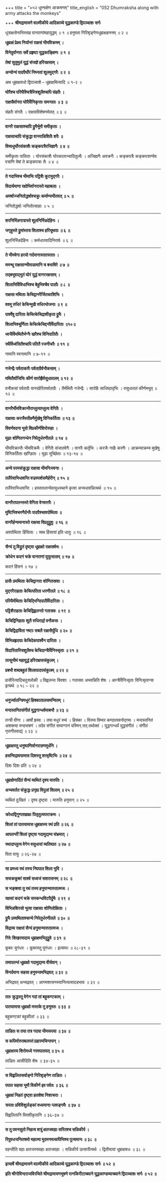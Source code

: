 +++
title = "०५२ धूम्नाक्षेण आक्रमणम्"
title_english = "052 Dhumraksha along with army attacks the monkeys"

+++
**श्रीमद्रामायणे वाल्मीकीये आदिकाव्ये युद्धकाण्डे द्विपञ्चाशः सर्गः**

धूत्राक्षसेनाभिस्सह वानराणांमहायुद्धम् ॥ १ ॥ हनुमता गिरिशृङ्गेणधूम्राक्षहननम् ॥ २ ॥

**धूम्राक्षं प्रेक्ष्य निर्यान्तं राक्षसं भीमविक्रमम् ।**

**विनेदुर्वानराः सर्वे प्रहृष्टा युद्धकाङ्क्षिणः ॥ १ ॥**

**तेषां सुतुमुलं युद्धं संजज्ञे हरिरक्षसाम् ।**

**अन्योन्यं पादपैर्घोरं निघ्नतां शूलमुद्गरैः ॥ २ ॥**

अथ धूम्राक्षवधो द्विपञ्चाशे – धूम्राक्षमित्यादि ॥ १-२ ॥

**घोरैश्च परिघैश्चित्रैस्त्रिशूलैश्चापि संहतैः ।**

**राक्षसैर्वानरा घोरैर्विनिकृत्ताः समन्ततः ॥ ३ ॥**

संहतैः संगतैः । राक्षसविशेषणमेतत् ॥ ३ ॥

****

**वानरै राक्षसाश्चापि द्रुमैर्भूमौ समीकृताः ।**

**राक्षसाचापि संक्रुद्धा वानरान्निशितैः शरैः ॥**

**विव्यधुर्घोरसंकाशैः कङ्कपत्रैरजिह्मगैः ॥ ४ ॥**

समीकृताः पातिताः । घोरसंकाशैः घोरकालाभ्यादितुल्यैः । अजिह्मगैः अवक्रगैः । कङ्कपत्रैः कङ्कपत्राण्येव पत्राणि येषां ते कङ्कपत्राः तैः ॥ ४ ॥

****

**ते गदाभिश्च भीमाभिः पट्टिशैः कूटमुद्गरैः ।**

**विदार्यमाणा रक्षोभिर्वानरास्ते महाबलाः ।**

**अमर्षाज्जनितोद्धर्षाश्चक्रुः कर्माण्यभीतवत् ॥ ५ ॥**

जनितोद्धर्षाः जनितोत्साहाः ॥ ५ ॥

****

**शरनिर्भिन्नगात्रास्ते शूलनिर्भिन्नदेहिनः ।**

**जगृहुस्ते द्रुमांस्तत्र शिलाश्च हरियूथपाः ॥ ६ ॥**

शूलनिर्भिन्नदेहिनः । कर्मधारयादिनिरार्षः ॥ ६ ॥

****

**ते भीमवेगा हरयो नर्दमानास्ततस्ततः ।**

**ममन्थू राक्षसान्भीमान्नामानि च बभाषिरे ॥ ७ ॥**

**तद्बभूवाद्भुतं घोरं युद्धं वानररक्षसाम् ।**

**शिलाभिर्विविधाभिश्च बेहुभिश्चैव पादपैः ॥ ८ ॥**

**राक्षसा मथिताः केचिद्वानरैर्जितकाशिभिः ।**

**ववमू रुधिरं केचिन्मुखै रुधिरभोजनाः ॥ ९ ॥**

**पार्श्वेषु दारिताः केचित्केचिद्राशीकृता द्रुमैः ।**

**शिलाभिश्चूर्णिताः केचित्केचिद्दन्तैर्विदारिताः ॥१०॥**

**ध्वजैर्विमथितैर्भग्नैः खरैश्च विनिपातितैः ।**

**रथैर्विध्वंसितैश्चापि पतितै रजनीचरैः ॥ ११ ॥**

नामानि स्वनामानि ॥ ७-११ ॥

****

**गजेन्द्रैः पर्वताकारैः पर्वताग्रैर्वनौकसाम् ।**

**मथितैर्वाजिभिः कीर्ण सारोह्रैर्वसुधातलम् ॥ १२ ॥**

वनौकसां पर्वताग्रैः वानरप्रेरितपर्वताग्रैः । तैर्मथितैः गजेन्द्रैः । सारोहैः साधिष्ठातृभिः । वसुधातलं कीर्णमभूत् ॥ १२ ॥

****

**वानरैर्भीमविक्रान्तैराप्लुत्याप्लुत्य वेगितैः ।**

**राक्षसाः करजैस्तीक्ष्णैर्मुखेषु विनिकर्तिताः ॥ १३ ॥**

**विवर्णवदना भूयो विप्रकीर्णशिरोरुहाः ।**

**मूढाः शोणितगन्धेन निपेतुर्धरणीतले ॥ १४ ॥**

भीमविक्रान्तैः भीमविक्रमैः । वेगितैः संजातवेगैः । वानरैः कर्तृभिः । करजैः नखैः करणैः । आक्रम्याक्रम्य मुखेषु विनिकर्तिताः खण्डिताः । मूढाः मूर्च्छिताः ॥ १३-१४ ॥

****

**अन्ये परमसंक्रुद्धा राक्षसा भीमनिःस्वनाः ।**

**तलैरेवाभिधावन्ति वज्रस्पर्शसमैर्हरीन् ॥ १५ ॥**

तलैरेवाभिधावन्ति । हस्ततलान्येवायुधस्थाने कृत्वा अभ्यधावन्नित्यर्थः ॥ १५ ॥

****

**वानरैरापतन्तस्ते वेगिता वेगवत्तरैः ।**

**मुष्टिभिश्चरणैर्दन्तैः पादपैश्चावपोथिताः ॥**

**वानरैर्हन्यमानास्ते राक्षसा विप्रदुद्रुवुः ॥ १६ ॥**

अवपोथिताः हिंसिताः । व्यथ हिंसायां इति धातुः ॥ १६ ॥

****

**सैन्यं तु विद्रुतं दृष्ट्वा धूम्राक्षो राक्षसर्षभः ।**

**क्रोधेन कदनं चक्रे वानराणां युयुत्सताम् ॥ १७ ॥**

कदनं हिंसनं ॥ १७ ॥

****

**प्रासैः प्रमथिताः केचिद्वानराः शोणितस्रवाः ।**

**मुद्गरैराहताः केचित्पतिता धरणीतले ॥ १८ ॥**

**परिघैर्मथिताः केचिद्भिन्दिपालैर्विदारिताः ।**

**पट्टिशैराहताः केचिद्विह्वलन्तो गतासवः ॥ १९ ॥**

**केचिद्विनिहताः शूलै रुधिरार्द्रा वनौकसः ।**

**केचिद्विद्राविता नष्टाः सबलै राक्षसैर्युधि ॥ २० ॥**

**विभिन्नहृदयाः केचिदेकपार्श्वेन दारिताः ।**

**विदारितास्त्रिशूलैश्च केचिदान्त्रैर्विनिस्सृताः ॥ २१ ॥**

**तत्सुभीमं महायुद्धं हरिराक्षससंकुलम् ।**

**प्रबभौ शब्दबहुलं शिलापादपसंकुलम् ॥ २२ ॥**

प्रासैरित्यादिचतुःश्लोकी ॥ विह्वलन्तः विवशाः । गतासवः अभवन्निति शेषः । आन्त्रैर्विनिःसृताः विनिःसृतान्त्रा इत्यर्थः ॥ १८ – २२ ॥

****

**धनुर्ज्यातन्त्रिमधुरं हिक्कातालसमन्वितम् ।**

**मन्दस्तनितसंगीतं युद्धगान्धर्वमाबभौ ॥ २३ ॥**

तन्त्री वीणा । आर्षो ह्रस्वः । तया मधुरं रम्यं । हिक्का । विरम्य विम्यर कण्ठात्पवनोद्गमः । मन्दस्तनितं अशक्त्या मन्दभाषणं । तदेव संगीतं सम्यग्गानं यस्मिन् तत् तथोक्तं । युद्धगान्धर्वं युद्धसंगीतं । संगीतं नृत्तगीतवाद्यं ॥ २३ ॥

****

**धूम्राक्षस्तु धनुष्पाणिर्वानरान्रणमूर्धनि ।**

**हसन्विद्रावयामास दिशस्तु शरवृष्टिभिः ॥ २४ ॥**

दिशः दिशः प्रति ॥ २४ ॥

****

**धूम्राक्षेणादिंतं सैन्यं व्यथितं दृश्य मारुतिः ।**

**अभ्यवर्तत संक्रुद्धः प्रगृह्य विपुलां शिलाम् ॥ २५ ॥**

व्यथितं दुःखितं । दृश्य दृष्ट्वा । मारुतिः हनुमान् ॥ २५ ॥

****

**क्रोधाद्विगुणताम्राक्षः पितृतुल्यपराक्रमः ।**

**शिलां तां पातयामास धूम्राक्षस्य रथं प्रति ॥ २६ ॥**

**आपतन्तीं शिलां दृष्ट्वा गदामुद्यम्य संभ्रमात् ।**

**रथादाप्लुत्य वेगेन वसुधायां व्यतिष्ठत ॥ २७ ॥**

पिता वायुः ॥ २६-२७ ॥

****

**सा प्रमध्य रथं तस्य निपपात शिला भुवि ।**

**सचक्रकूबरं सार्श्व सध्वजं सशरासनम् ॥ २८ ॥**

**स भङ्क्त्वा तु रथं तस्य हनुमान्मारुतात्मजः ।**

**रक्षसां कदनं चक्रे सस्कन्धविटपैर्दुमैः ॥ २९ ॥**

**विभिन्नशिरसो भूत्वा राक्षसाः शोणितोक्षिताः ।**

**द्रुमैः प्रव्यथिताश्चान्ये निपेतुर्धरणीतले ॥ ३० ॥**

**विद्राव्य राक्षसं सैन्यं हनुमान्मारुतात्मजः ।**

**गिरेः शिखरमादाय धूम्राक्षमभिदुद्रुवे ॥ ३१ ॥**

कूबरः युगंधरः । कूबरस्तु युगंधरः । इत्यमरः ॥ २८-३१ ॥

****

**तमापतन्तं धूम्राक्षो गदामुद्यम्य वीर्यवान् ।**

**विनर्दमानः सहसा हनुमन्तमभिद्रवत् ॥ ३२ ॥**

अभिद्रवत् अभ्यद्रवत् । आगमशासनस्यानित्यत्वादडभावः ॥ ३२ ॥

****

**ततः क्रुद्धस्तु वेगेन गदां तां बहुकण्टकाम् ।**

**पातयामास धूम्राक्षो मस्तके तु हनूमतः ॥ ३३ ॥**

बहुकण्टकां बहुकीलां ॥ ३३ ॥

****

**ताडितः स तया तत्र गदया भीमरूपया ॥ ३४ ॥**

**स कपिर्मारुतबलस्तं प्रहारमचिन्तयन् ।**

**धूम्राक्षस्य शिरोमध्ये गरमपातयत् ॥ ३५ ॥**

ताडितः आसीदिति शेषः ॥ ३४-३५ ॥

****

**स विह्वलितसर्वाङ्गो गिरिशृङ्गेण ताडितः ।**

**पपात सहसा भूमौ विकीर्ण इव पर्वतः ॥ ३६ ॥**

**धूम्राक्षं निहतं दृष्ट्वा हतशेषा निशाचराः ।**

**त्रस्ताः प्रविविशुर्लङ्कां वध्यमानाः प्लवङ्गमैः ॥ ३७ ॥**

विह्वलितानि विवशीकृतानि ॥ ३६–३७ ॥

****

**स तु पवनसुतो निहत्य शत्रुं क्षतजवहाः सरितश्च सन्निकीर्य ।**

**रिपुवधजनितश्रमो महात्मा मुदमगमत्कपिभिश्च पूज्यमानः ॥ ३८ ॥**

वहन्तीति वहाः क्षतजस्यवहाः क्षतजवहाः । सन्निकीर्य उत्सार्येत्यर्थः । द्वितीयायां धूम्राक्षवधः ॥ ३८ ॥

****

**इत्यार्षे श्रीमद्रामायणे वाल्मीकीये आदिकाव्ये युद्धकाण्डे द्विपञ्चाशः सर्गः ॥ ५२ ॥**

**इति श्रीगोविन्दराजविरचिते श्रीमद्रामायणभूषणे रत्नकिरीटाख्याने युद्धकाण्डव्याख्याने द्विपञ्चाशः सर्गः ॥ ५२ ॥**
